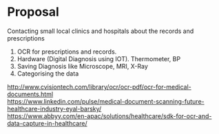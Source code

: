# Proposal



Contacting small local clinics and hospitals about the records and prescriptions

1. OCR for prescriptions and records.  
2. Hardware (Digital Diagnosis using IOT). Thermometer, BP  
3. Saving Diagnosis like Microscope, MRI, X-Ray  
4. Categorising the data  


http://www.cvisiontech.com/library/ocr/ocr-pdf/ocr-for-medical-documents.html  
https://www.linkedin.com/pulse/medical-document-scanning-future-healthcare-industry-eyal-barsky/  
https://www.abbyy.com/en-apac/solutions/healthcare/sdk-for-ocr-and-data-capture-in-healthcare/  

